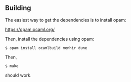 Building
--------

The easiest way to get the dependencies is to install opam:

https://opam.ocaml.org/

Then, install the dependencies using opam:

```
$ opam install ocamlbuild menhir dune
```

Then,
```
$ make
```
should work.

